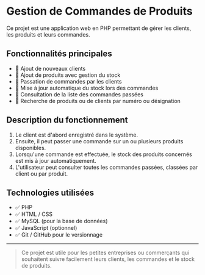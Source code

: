 # Gestion de Commandes de Produits

Ce projet est une application web en PHP permettant de gérer les clients, les produits et leurs commandes.

## Fonctionnalités principales

- 🔹 Ajout de nouveaux clients
- 🔹 Ajout de produits avec gestion du stock
- 🔹 Passation de commandes par les clients
- 🔹 Mise à jour automatique du stock lors des commandes
- 🔹 Consultation de la liste des commandes passées
- 🔹 Recherche de produits ou de clients par numéro ou désignation

## Description du fonctionnement

1. Le client est d'abord enregistré dans le système.
2. Ensuite, il peut passer une commande sur un ou plusieurs produits disponibles.
3. Lorsqu'une commande est effectuée, le stock des produits concernés est mis à jour automatiquement.
4. L'utilisateur peut consulter toutes les commandes passées, classées par client ou par produit.

## Technologies utilisées

- ✅ PHP
- ✅ HTML / CSS
- ✅ MySQL (pour la base de données)
- ✅ JavaScript (optionnel)
- ✅ Git / GitHub pour le versionnage

---

> Ce projet est utile pour les petites entreprises ou commerçants qui souhaitent suivre facilement leurs clients, les commandes et le stock de produits.

